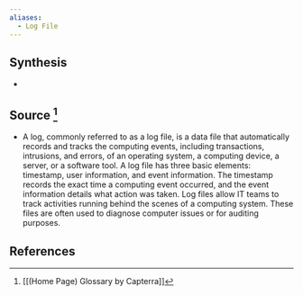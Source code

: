 ```yaml
---
aliases:
  - Log File
---
```

## Synthesis
- 
## Source [^1]
- A log, commonly referred to as a log file, is a data file that automatically records and tracks the computing events, including transactions, intrusions, and errors, of an operating system, a computing device, a server, or a software tool. A log file has three basic elements: timestamp, user information, and event information. The timestamp records the exact time a computing event occurred, and the event information details what action was taken. Log files allow IT teams to track activities running behind the scenes of a computing system. These files are often used to diagnose computer issues or for auditing purposes.
## References

[^1]: [[(Home Page) Glossary by Capterra]]